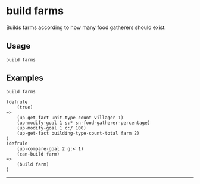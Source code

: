 # build farms
Builds farms according to how many food gatherers should exist.
## Usage
```
build farms
```
## Examples
```
build farms
```
```
(defrule
    (true)
=>
    (up-get-fact unit-type-count villager 1)
    (up-modify-goal 1 s:* sn-food-gatherer-percentage)
    (up-modify-goal 1 c:/ 100)
    (up-get-fact building-type-count-total farm 2)
)
(defrule
    (up-compare-goal 2 g:< 1)
    (can-build farm)
=>
    (build farm)
)

```
---
